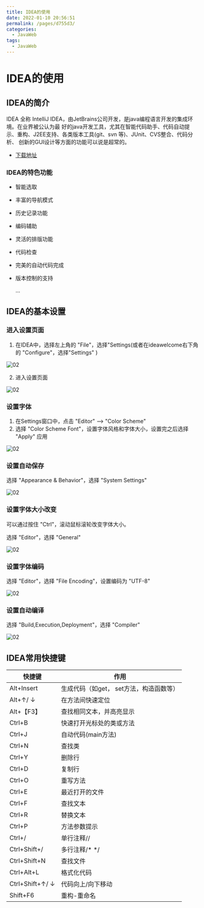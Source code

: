 ```yaml
---
title: IDEA的使用
date: 2022-01-10 20:56:51
permalink: /pages/d755d3/
categories:
  - JavaWeb
tags:
  - JavaWeb
---
```

# IDEA的使用

## IDEA的简介

IDEA 全称 IntelliJ IDEA，由JetBrains公司开发，是java编程语言开发的集成环境。在业界被公认为最
好的java开发工具，尤其在智能代码助手、代码自动提示、重构、J2EE支持、各类版本工具(git、svn
等)、JUnit、CVS整合、代码分析、 创新的GUI设计等方面的功能可以说是超常的。

- [下载地址](https://www.jetbrains.com/idea/)

### IDEA的特色功能

- 智能选取

- 丰富的导航模式

- 历史记录功能

- 编码辅助

- 灵活的排版功能

- 代码检查

- 完美的自动代码完成

- 版本控制的支持

  ...

## IDEA的基本设置

### 进入设置页面

1. 在IDEA中，选择左上角的 "File"，选择"Settings(或者在ideawelcome右下角的 "Configure"，选择"Settings" )

![02](https://jsd.cdn.zzko.cn/gh/xustudyxu/image-hosting@master/studynotes/Servlet/images/idea/02.png)

2. 进入设置页面

![02](https://jsd.cdn.zzko.cn/gh/xustudyxu/image-hosting@master/studynotes/Servlet/images/idea/03.png)

### 设置字体

1. 在Settings窗口中，点击 "Editor" —> "Color Scheme"
2. 选择 "Color Scheme Font"，设置字体风格和字体大小，设置完之后选择 "Apply" 应用

![02](https://jsd.cdn.zzko.cn/gh/xustudyxu/image-hosting@master/studynotes/Servlet/images/idea/04.png)

### 设置自动保存

选择 "Appearance & Behavior"，选择 "System Settings"

![02](https://jsd.cdn.zzko.cn/gh/xustudyxu/image-hosting@master/studynotes/Servlet/images/idea/05.png)

### 设置字体大小改变

可以通过按住 "Ctrl"，滚动鼠标滚轮改变字体大小。

选择 "Editor"，选择 "General"

![02](https://jsd.cdn.zzko.cn/gh/xustudyxu/image-hosting@master/studynotes/Servlet/images/idea/08.png)

### 设置字体编码

选择 "Editor"，选择 "File Encoding"，设置编码为 "UTF-8"

![02](https://jsd.cdn.zzko.cn/gh/xustudyxu/image-hosting@master/studynotes/Servlet/images/idea/06.png)

### 设置自动编译

 选择 "Build,Execution,Deployment"，选择 "Compiler"

![02](https://jsd.cdn.zzko.cn/gh/xustudyxu/image-hosting@master/studynotes/Servlet/images/idea/07.png)

## IDEA常用快捷键

| 快捷键          | 作用                                    |
| --------------- | --------------------------------------- |
| Alt+Insert      | 生成代码（如get， set方法，构造函数等） |
| Alt+↑/ ↓        | 在方法间快速定位                        |
| Alt+【F3】      | 查找相同文本，并高亮显示                |
| Ctrl+B          | 快速打开光标处的类或方法                |
| Ctrl+J          | 自动代码(main方法)                      |
| Ctrl+N          | 查找类                                  |
| Ctrl+Y          | 删除行                                  |
| Ctrl+D          | 复制行                                  |
| Ctrl+O          | 重写方法                                |
| Ctrl+E          | 最近打开的文件                          |
| Ctrl+F          | 查找文本                                |
| Ctrl+R          | 替换文本                                |
| Ctrl+P          | 方法参数提示                            |
| Ctrl+/          | 单行注释//                              |
| Ctrl+Shift+/    | 多行注释/* */                           |
| Ctrl+Shift+N    | 查找文件                                |
| Ctrl+Alt+L      | 格式化代码                              |
| Ctrl+Shift+↑/ ↓ | 代码向上/向下移动                       |
| Shift+F6        | 重构-重命名                             |

